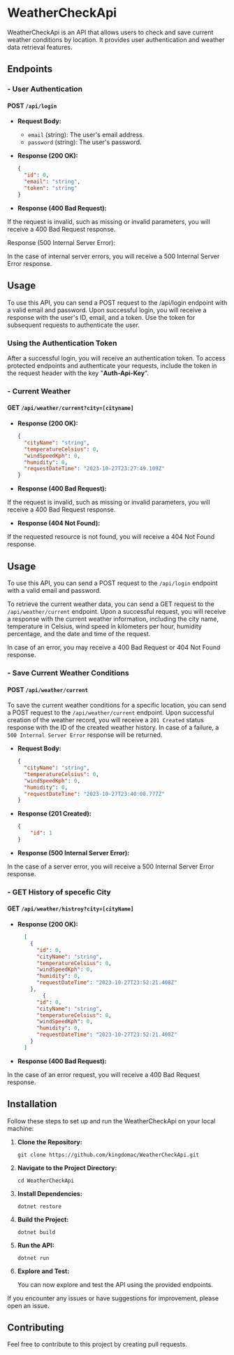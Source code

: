 # WeatherCheckApi

WeatherCheckApi is an API that allows users to check and save current weather conditions by location. It provides user authentication and weather data retrieval features.

## Endpoints

### - User Authentication

#### POST `/api/login`

- **Request Body:**
  - `email` (string): The user's email address.
  - `password` (string): The user's password.

- **Response (200 OK):**
  ```json
  {
    "id": 0,
    "email": "string",
    "token": "string"
  }

- **Response (400 Bad Request):**

If the request is invalid, such as missing or invalid parameters, you will receive a 400 Bad Request response.

Response (500 Internal Server Error):

In the case of internal server errors, you will receive a 500 Internal Server Error response.

## Usage
To use this API, you can send a POST request to the /api/login endpoint with a valid email and password.
Upon successful login, you will receive a response with the user's ID, email, and a token.
Use the token for subsequent requests to authenticate the user.

### Using the Authentication Token

After a successful login, you will receive an authentication token. To access protected endpoints and authenticate your requests, include the token in the request header with the key "**Auth-Api-Key**".


### - Current Weather

#### GET `/api/weather/current?city=[cityname]`

- **Response (200 OK):**
  ```json
  {
    "cityName": "string",
    "temperatureCelsius": 0,
    "windSpeedKph": 0,
    "humidity": 0,
    "requestDateTime": "2023-10-27T23:27:49.109Z"
  }


- **Response (400 Bad Request):**

If the request is invalid, such as missing or invalid parameters, you will receive a 400 Bad Request response.

- **Response (404 Not Found):**

If the requested resource is not found, you will receive a 404 Not Found response.

## Usage
To use this API, you can send a POST request to the `/api/login` endpoint with a valid email and password.

To retrieve the current weather data, you can send a GET request to the `/api/weather/current` endpoint. Upon a successful request, you will receive a response with the current weather information, including the city name, temperature in Celsius, wind speed in kilometers per hour, humidity percentage, and the date and time of the request.

In case of an error, you may receive a 400 Bad Request or 404 Not Found response.

### - Save Current Weather Conditions

#### POST `/api/weather/current`


To save the current weather conditions for a specific location, you can send a POST request to the `/api/weather/current` endpoint. Upon successful creation of the weather record, you will receive a `201 Created` status response with the ID of the created weather history. In case of a failure, a `500 Internal Server Error` response will be returned.

- **Request Body:**
  ```json
  {
    "cityName": "string",
    "temperatureCelsius": 0,
    "windSpeedKph": 0,
    "humidity": 0,
    "requestDateTime": "2023-10-27T23:40:08.777Z"
  }

- **Response (201 Created):**

    ```json
    {
        "id": 1
    }

- **Response (500 Internal Server Error):**

In the case of a server error, you will receive a 500 Internal Server Error response.

### - GET History of specefic City

#### GET `/api/weather/histroy?city=[cityName]`


- **Response (200 OK):**
  ```json
    [
      {
        "id": 0,
        "cityName": "string",
        "temperatureCelsius": 0,
        "windSpeedKph": 0,
        "humidity": 0,
        "requestDateTime": "2023-10-27T23:52:21.408Z"
      },
          {
        "id": 0,
        "cityName": "string",
        "temperatureCelsius": 0,
        "windSpeedKph": 0,
        "humidity": 0,
        "requestDateTime": "2023-10-27T23:52:21.408Z"
      }
    ]

- **Response (400 Bad Request):**

In the case of an error request, you will receive a 400 Bad Request response.


## Installation

Follow these steps to set up and run the WeatherCheckApi on your local machine:

1. **Clone the Repository:**

    ```shell
    git clone https://github.com/kingdomac/WeatherCheckApi.git
    ```

2. **Navigate to the Project Directory:**

    ```shell
    cd WeatherCheckApi
    ```

3. **Install Dependencies:**

    ```shell
    dotnet restore
    ```

4. **Build the Project:**

    ```shell
    dotnet build
    ```

5. **Run the API:**

    ```shell
    dotnet run
    ```

6.  **Explore and Test:**

    You can now explore and test the API using the provided endpoints.

If you encounter any issues or have suggestions for improvement, please open an issue.

## Contributing

Feel free to contribute to this project by creating pull requests.



